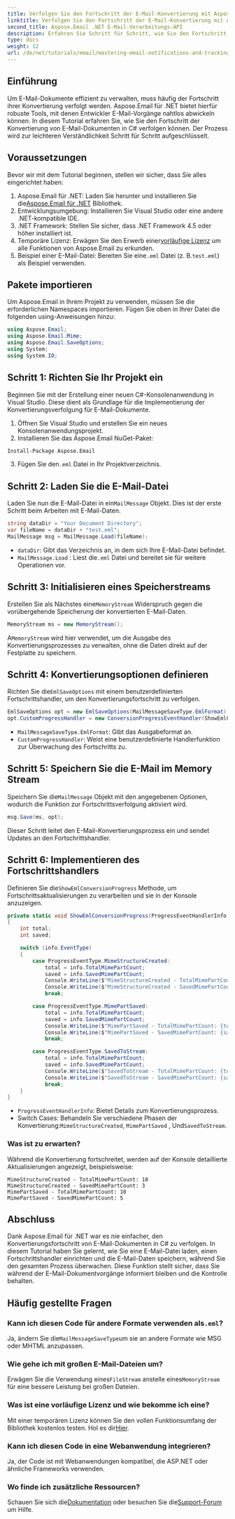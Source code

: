 ```yaml
---
title: Verfolgen Sie den Fortschritt der E-Mail-Konvertierung mit Aspose.Email für .NET
linktitle: Verfolgen Sie den Fortschritt der E-Mail-Konvertierung mit Aspose.Email für .NET
second_title: Aspose.Email .NET E-Mail-Verarbeitungs-API
description: Erfahren Sie Schritt für Schritt, wie Sie den Fortschritt der E-Mail-Konvertierung in C# mit Aspose.Email für .NET verfolgen. Steigern Sie die Effizienz Ihres Projekts mit diesem ausführlichen Tutorial.
type: docs
weight: 12
url: /de/net/tutorials/email/mastering-email-notifications-and-tracking/track-email-conversion-progress/
---
```

## Einführung

Um E-Mail-Dokumente effizient zu verwalten, muss häufig der Fortschritt ihrer Konvertierung verfolgt werden. Aspose.Email für .NET bietet hierfür robuste Tools, mit denen Entwickler E-Mail-Vorgänge nahtlos abwickeln können. In diesem Tutorial erfahren Sie, wie Sie den Fortschritt der Konvertierung von E-Mail-Dokumenten in C# verfolgen können. Der Prozess wird zur leichteren Verständlichkeit Schritt für Schritt aufgeschlüsselt.  

## Voraussetzungen  

Bevor wir mit dem Tutorial beginnen, stellen wir sicher, dass Sie alles eingerichtet haben:  

1.  Aspose.Email für .NET: Laden Sie herunter und installieren Sie die[Aspose.Email für .NET](https://releases.aspose.com/email/net/) Bibliothek.  
2. Entwicklungsumgebung: Installieren Sie Visual Studio oder eine andere .NET-kompatible IDE.  
3. .NET Framework: Stellen Sie sicher, dass .NET Framework 4.5 oder höher installiert ist.  
4.  Temporäre Lizenz: Erwägen Sie den Erwerb einer[vorläufige Lizenz](https://purchase.aspose.com/temporary-license/) um alle Funktionen von Aspose.Email zu erkunden.  
5.  Beispiel einer E-Mail-Datei: Bereiten Sie eine`.eml` Datei (z. B.`test.eml`) als Beispiel verwenden.  

## Pakete importieren  

Um Aspose.Email in Ihrem Projekt zu verwenden, müssen Sie die erforderlichen Namespaces importieren. Fügen Sie oben in Ihrer Datei die folgenden using-Anweisungen hinzu:  

```csharp
using Aspose.Email;
using Aspose.Email.Mime;
using Aspose.Email.SaveOptions;
using System;
using System.IO;
```

## Schritt 1: Richten Sie Ihr Projekt ein  

Beginnen Sie mit der Erstellung einer neuen C#-Konsolenanwendung in Visual Studio. Diese dient als Grundlage für die Implementierung der Konvertierungsverfolgung für E-Mail-Dokumente.  
  
1. Öffnen Sie Visual Studio und erstellen Sie ein neues Konsolenanwendungsprojekt.  
2. Installieren Sie das Aspose.Email NuGet-Paket:  
```sh
Install-Package Aspose.Email
```  
3.  Fügen Sie den`.eml` Datei in Ihr Projektverzeichnis.  

## Schritt 2: Laden Sie die E-Mail-Datei  

 Laden Sie nun die E-Mail-Datei in ein`MailMessage` Objekt. Dies ist der erste Schritt beim Arbeiten mit E-Mail-Daten.  
 
```csharp
string dataDir = "Your Document Directory";
var fileName = dataDir + "test.eml";
MailMessage msg = MailMessage.Load(fileName);
```
 
- `dataDir`: Gibt das Verzeichnis an, in dem sich Ihre E-Mail-Datei befindet.  
- `MailMessage.Load` : Liest die`.eml` Datei und bereitet sie für weitere Operationen vor.  

## Schritt 3: Initialisieren eines Speicherstreams  

 Erstellen Sie als Nächstes eine`MemoryStream` Widerspruch gegen die vorübergehende Speicherung der konvertierten E-Mail-Daten.  
 
```csharp
MemoryStream ms = new MemoryStream();
```

 A`MemoryStream` wird hier verwendet, um die Ausgabe des Konvertierungsprozesses zu verwalten, ohne die Daten direkt auf der Festplatte zu speichern.  

## Schritt 4: Konvertierungsoptionen definieren  

 Richten Sie die`EmlSaveOptions` mit einem benutzerdefinierten Fortschrittshandler, um den Konvertierungsfortschritt zu verfolgen.  
 
```csharp
EmlSaveOptions opt = new EmlSaveOptions(MailMessageSaveType.EmlFormat);
opt.CustomProgressHandler = new ConversionProgressEventHandler(ShowEmlConversionProgress);
```
  
- `MailMessageSaveType.EmlFormat`: Gibt das Ausgabeformat an.  
- `CustomProgressHandler`: Weist eine benutzerdefinierte Handlerfunktion zur Überwachung des Fortschritts zu.  

## Schritt 5: Speichern Sie die E-Mail im Memory Stream  

Speichern Sie die`MailMessage` Objekt mit den angegebenen Optionen, wodurch die Funktion zur Fortschrittsverfolgung aktiviert wird.  
 
```csharp
msg.Save(ms, opt);
```
 
Dieser Schritt leitet den E-Mail-Konvertierungsprozess ein und sendet Updates an den Fortschrittshandler.  

## Schritt 6: Implementieren des Fortschrittshandlers  

 Definieren Sie die`ShowEmlConversionProgress` Methode, um Fortschrittsaktualisierungen zu verarbeiten und sie in der Konsole anzuzeigen.  
 
```csharp
private static void ShowEmlConversionProgress(ProgressEventHandlerInfo info)
{
    int total;
    int saved;

    switch (info.EventType)
    {
        case ProgressEventType.MimeStructureCreated:
            total = info.TotalMimePartCount;
            saved = info.SavedMimePartCount;
            Console.WriteLine($"MimeStructureCreated - TotalMimePartCount: {total}");
            Console.WriteLine($"MimeStructureCreated - SavedMimePartCount: {saved}");
            break;

        case ProgressEventType.MimePartSaved:
            total = info.TotalMimePartCount;
            saved = info.SavedMimePartCount;
            Console.WriteLine($"MimePartSaved - TotalMimePartCount: {total}");
            Console.WriteLine($"MimePartSaved - SavedMimePartCount: {saved}");
            break;

        case ProgressEventType.SavedToStream:
            total = info.TotalMimePartCount;
            saved = info.SavedMimePartCount;
            Console.WriteLine($"SavedToStream - TotalMimePartCount: {total}");
            Console.WriteLine($"SavedToStream - SavedMimePartCount: {saved}");
            break;
    }
}
```
 
- `ProgressEventHandlerInfo`: Bietet Details zum Konvertierungsprozess.  
-  Switch Cases: Behandeln Sie verschiedene Phasen der Konvertierung:`MimeStructureCreated`, `MimePartSaved` , Und`SavedToStream`.  

### Was ist zu erwarten?  
Während die Konvertierung fortschreitet, werden auf der Konsole detaillierte Aktualisierungen angezeigt, beispielsweise:  
```plaintext
MimeStructureCreated - TotalMimePartCount: 10  
MimeStructureCreated - SavedMimePartCount: 3  
MimePartSaved - TotalMimePartCount: 10  
MimePartSaved - SavedMimePartCount: 5  
```

## Abschluss  

Dank Aspose.Email für .NET war es nie einfacher, den Konvertierungsfortschritt von E-Mail-Dokumenten in C# zu verfolgen. In diesem Tutorial haben Sie gelernt, wie Sie eine E-Mail-Datei laden, einen Fortschrittshandler einrichten und die E-Mail-Daten speichern, während Sie den gesamten Prozess überwachen. Diese Funktion stellt sicher, dass Sie während der E-Mail-Dokumentvorgänge informiert bleiben und die Kontrolle behalten.  

## Häufig gestellte Fragen  

###  Kann ich diesen Code für andere Formate verwenden als`.eml`?  
 Ja, ändern Sie die`MailMessageSaveType`um sie an andere Formate wie MSG oder MHTML anzupassen.  

### Wie gehe ich mit großen E-Mail-Dateien um?  
 Erwägen Sie die Verwendung eines`FileStream` anstelle eines`MemoryStream` für eine bessere Leistung bei großen Dateien.  

### Was ist eine vorläufige Lizenz und wie bekomme ich eine?  
 Mit einer temporären Lizenz können Sie den vollen Funktionsumfang der Bibliothek kostenlos testen. Hol es dir[Hier](https://purchase.aspose.com/temporary-license/).  

### Kann ich diesen Code in eine Webanwendung integrieren?  
Ja, der Code ist mit Webanwendungen kompatibel, die ASP.NET oder ähnliche Frameworks verwenden.  

### Wo finde ich zusätzliche Ressourcen?  
 Schauen Sie sich die[Dokumentation](https://reference.aspose.com/email/net/) oder besuchen Sie die[Support-Forum](https://forum.aspose.com/c/email/12/) um Hilfe.  